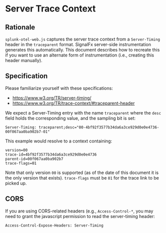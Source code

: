 # Server Trace Context

## Rationale

`splunk-otel-web.js` captures the server trace context from a `Server-Timing` header in the `traceparent` format.  SignalFx
server-side instrumentation generates this automatically.  This document describes how to recreate this if you want to 
use an alternate form of instrumentation (i.e., creating this header manually).

## Specification

Please familiarize yourself with these specifications:
- <https://www.w3.org/TR/server-timing/>
- <https://www.w3.org/TR/trace-context/#traceparent-header>

We expect a Server-Timing entry with the name `traceparent` where the `desc` field holds the
corresponding value, and the sampling bit is set:

```http
Server-Timing: traceparent;desc="00-4bf92f3577b34da6a3ce929d0e0e4736-00f067aa0ba902b7-01"
```

This example would resolve to a context containing:

```.properties
version=00
trace-id=4bf92f3577b34da6a3ce929d0e0e4736
parent-id=00f067aa0ba902b7
trace-flags=01
```

Note that only version `00` is supported (as of the date of this document it is the only 
version that exists).  `trace-flags` must be `01` for the trace link to be picked up.

## CORS

If you are using CORS-related headers (e.g., `Access-Control-*`, you may need to grant the javascript permission to
read the server-timing header:

```http
Access-Control-Expose-Headers: Server-Timing
```

